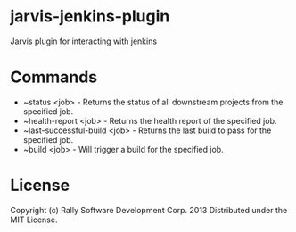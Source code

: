 # jarvis-jenkins-plugin

Jarvis plugin for interacting with jenkins

# Commands
* ~status \<job\> - Returns the status of all downstream projects from the specified job.
* ~health-report \<job\> - Returns the health report of the specified job.
* ~last-successful-build \<job\> - Returns the last build to pass for the specified job.
* ~build \<job\> - Will trigger a build for the specified job.

# License
Copyright (c) Rally Software Development Corp. 2013
Distributed under the MIT License.

